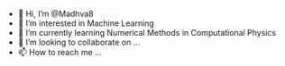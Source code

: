 - 👋 Hi, I’m @Madhva8
- 👀 I’m interested in Machine Learning 
- 🌱 I’m currently learning Numerical Methods in Computational Physics
- 💞️ I’m looking to collaborate on ...
- 📫 How to reach me ...

<!---
Madhva8/Madhva8 is a ✨ special ✨ repository because its `README.md` (this file) appears on your GitHub profile.
You can click the Preview link to take a look at your changes.
--->
